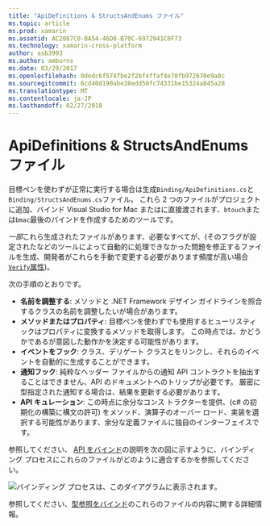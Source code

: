 ```yaml
---
title: "ApiDefinitions & StructsAndEnums ファイル"
ms.topic: article
ms.prod: xamarin
ms.assetid: AC2087C0-BA54-46D8-B70C-6972941C8F73
ms.technology: xamarin-cross-platform
author: asb3993
ms.author: amburns
ms.date: 03/29/2017
ms.openlocfilehash: 0dedc6f574fbe2f2bf4ffaf4e70fb972670e9a8c
ms.sourcegitcommit: 6cd40d190abe38edd50fc74331be15324a845a28
ms.translationtype: MT
ms.contentlocale: ja-JP
ms.lasthandoff: 02/27/2018
---
```

# <a name="apidefinitions--structsandenums-files"></a>ApiDefinitions & StructsAndEnums ファイル

目標ペンを使わずが正常に実行する場合は生成`Binding/ApiDefinitions.cs`と`Binding/StructsAndEnums.cs`ファイル。
これら 2 つのファイルがプロジェクトに追加、バインド Visual Studio for Mac またはに直接渡されます、`btouch`または`bmac`最後のバインドを作成するためのツールです。

*一部*これら生成されたファイルがあります、必要なすべてが、(そのフラグが設定されたなどのツールによって自動的に処理できなかった問題を修正するファイルを生成、開発者がこれらを手動で変更する必要があります頻度が高い場合[ `Verify`属性](~/cross-platform/macios/binding/objective-sharpie/platform/verify.md))。

次の手順のとおりです。

- **名前を調整する**: メソッドと .NET Framework デザイン ガイドラインを照合するクラスの名前を調整したいが場合があります。
- **メソッドまたはプロパティ**: 目標ペンを使わずでも使用するヒューリスティックはプロパティに変換するメソッドを取得します。 この時点では、かどうかであるが意図した動作かを決定する可能性があります。
- **イベントをフック**: クラス、デリゲート クラスとをリンクし、それらのイベントを自動的に生成することができます。
- **通知フック**: 純粋なヘッダー ファイルからの通知 API コントラクトを抽出することはできません、API のドキュメントへのトリップが必要です。 厳密に型指定された通知する場合は、結果を更新する必要があります。
- **API キュレーション**: この時点に余分なコンス トラクターを提供、(c# の初期化の構築に構文の許可) をメソッド、演算子のオーバー ロード、実装を選択する可能性があります、余分な定義ファイルに独自のインターフェイスです。

参照してください、 [API をバインド](~/cross-platform/macios/binding/objective-c-libraries.md)の説明を次の図に示すように、バインディング プロセスにこれらのファイルがどのように適合するかを参照してください。

![](apidefinitions-structsandenums-images/binding-flowchart.png "バインディング プロセスは、このダイアグラムに表示されます。")

参照してください、[型参照をバインド](~/cross-platform/macios/binding/binding-types-reference.md)のこれらのファイルの内容に関する詳細情報。

